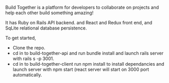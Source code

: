 Build Together is a platform for developers to collaborate on projects and help each other build something amazing!

It has Ruby on Rails API backend. and React and Redux front end, and SqLite relational database persistence.

To get started,
- Clone the repo. 
- cd in to build-together-api and run bundle install and launch rails server with rails s -p 3001.
- cd in to build-together-client run npm install to install dependancies and launch server with npm start (react server will start on 3000 port automatically.

